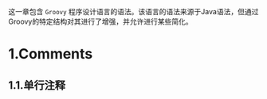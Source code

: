 这一章包含 `Groovy` 程序设计语言的语法。该语言的语法来源于Java语法，但通过Groovy的特定结构对其进行了增强，并允许进行某些简化。

# 1.Comments
## 1.1.单行注释

